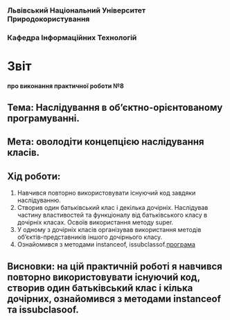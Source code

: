 ### Львівський Національний Університет Природокористування 


### Кафедра Інформаційних Технологій 

# Звіт

#### про виконання практичної роботи №8

## Тема: Наслідування в об’єктно-орієнтованому програмуванні.

## Мета: оволодіти концепцією наслідування класів.

## Хід роботи:
1. Навчився повторно використовувати існуючий код завдяки
наслідуванню.
2. Створив один батьківський клас і декілька дочірніх. Наслідував
частину властивостей та функціоналу від батьківського класу в дочірніх
класах. Освоїв використання методу super.
3. У одному з дочірніх класів організував використання методів
об’єктів-представників іншого дочірнього класу.
4. Ознайомився з методами instanceof, issubclassof.[програма](script.py)
## Висновки: на цій практичній роботі я навчився повторно використовувати існуючий код, створив один батьківський клас і кілька дочірних, ознайомився з методами instanceof та issubclasoof.